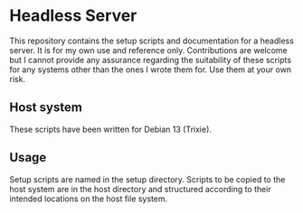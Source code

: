 # Headless Server

This repository contains the setup scripts and documentation for a headless server. It is for my own use and reference only. Contributions are welcome but I cannot provide any assurance regarding the suitability of these scripts for any systems other than the ones I wrote them for. Use them at your own risk.

## Host system

These scripts have been written for Debian 13 (Trixie).

## Usage

Setup scripts are named in the setup directory. Scripts to be copied to the host system are in the host directory and structured according to their intended locations on the host file system. 
